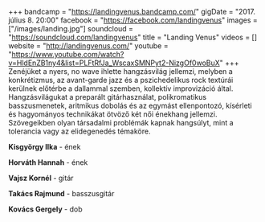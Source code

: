+++
bandcamp = "https://landingvenus.bandcamp.com/"
gigDate = "2017. július 8. 20:00"
facebook = "https://facebook.com/landingvenus"
images = ["/images/landing.jpg"]
soundcloud = "https://soundcloud.com/landingvenus"
title = "Landing Venus"
videos = []
website = "http://landingvenus.com/"
youtube = "https://www.youtube.com/watch?v=HldEnZB1ny4&list=PLFtRfJa_WscaxSMNPyt2-NizgOf0woBuX"
+++
Zenéjüket a nyers, no wave ihlette hangzásvilág jellemzi, melyben a konkrétizmus, az avant-garde jazz és a pszichedelikus rock textúrái kerülnek előtérbe a dallammal szemben, kollektív improvizáció által. Hangzásvilágukat a preparált gitárhasználat, polikromatikus basszusmenetek, aritmikus dobolás és az egymást ellenpontozó, kísérleti és hagyományos technikákat ötvöző két női énekhang jellemzi. Szövegeikben olyan társadalmi problémák kapnak hangsúlyt, mint a tolerancia vagy az elidegenedés témaköre.

**Kisgyörgy Ilka** - ének

**Horváth Hannah** - ének

**Vajsz Kornél** - gitár

**Takács Rajmund** - basszusgitár

**Kovács Gergely** - dob
